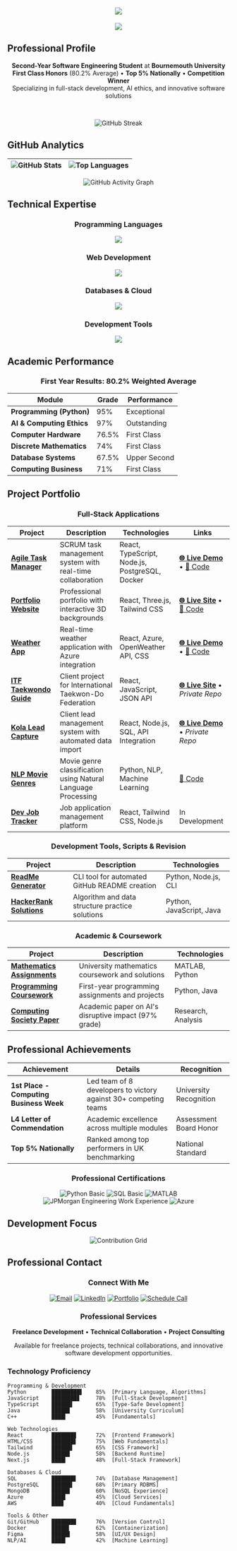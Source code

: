 <h1 align="center">
  <img src="https://readme-typing-svg.herokuapp.com/?font=Righteous&size=35&center=true&vCenter=true&width=500&height=70&duration=4000&lines=Hi+There!+👋;I'm+Riley+Jordan;Software+Engineer;CS+Student;Full-Stack+Developer;" />
</h1>

<div align="center">
  <img src="https://user-images.githubusercontent.com/73097560/115834477-dbab4500-a447-11eb-908a-139a6edaec5c.gif"/>
</div>

## Professional Profile

<div align="center">

**Second-Year Software Engineering Student** at **Bournemouth University**  
**First Class Honors** (80.2% Average) • **Top 5% Nationally** • **Competition Winner**  
Specializing in full-stack development, AI ethics, and innovative software solutions

</div>

<br/>

<div align="center">
  
![GitHub Streak](https://streak-stats.demolab.com?user=xmrenigmax&theme=vue-dark&border_radius=8&date_format=M%20j%5B%2C%20Y%5D)
  
</div>

## GitHub Analytics

<div align="center">

| ![GitHub Stats](https://github-readme-stats.vercel.app/api?username=xmrenigmax&show_icons=true&theme=vue-dark&hide_border=true&include_all_commits=true&count_private=true) | ![Top Languages](https://github-readme-stats.vercel.app/api/top-langs/?username=xmrenigmax&layout=compact&theme=vue-dark&hide_border=true) |
|:---:|:---:|

![GitHub Activity Graph](https://github-readme-activity-graph.vercel.app/graph?username=xmrenigmax&custom_title=GitHub%20Activity&theme=vue-dark&hide_border=true&area=true)

</div>

## Technical Expertise

<div align="center">

### Programming Languages
<img src="https://skillicons.dev/icons?i=python,javascript,typescript,java,cpp&theme=dark" />

### Web Development
<img src="https://skillicons.dev/icons?i=react,nextjs,nodejs,html,css,tailwind&theme=dark" />

### Databases & Cloud
<img src="https://skillicons.dev/icons?i=postgresql,mysql,mongodb,aws,azure,vercel&theme=dark" />

### Development Tools
<img src="https://skillicons.dev/icons?i=git,github,docker,figma,vscode,postman&theme=dark" />

</div>

## Academic Performance

<div align="center">

### First Year Results: 80.2% Weighted Average

| Module | Grade | Performance |
|--------|-------|-------------|
| **Programming (Python)** | 95% | Exceptional |
| **AI & Computing Ethics** | 97% | Outstanding |
| **Computer Hardware** | 76.5% | First Class |
| **Discrete Mathematics** | 74% | First Class |
| **Database Systems** | 67.5% | Upper Second |
| **Computing Business** | 71% | First Class |

</div>

## Project Portfolio

<div align="center">

###  Full-Stack Applications

| Project | Description | Technologies | Links |
|---------|-------------|--------------|--------|
| **[Agile Task Manager](https://github.com/xmrenigmax/AgileTaskManager)** | SCRUM task management system with real-time collaboration | React, TypeScript, Node.js, PostgreSQL, Docker | [**🌐 Live Demo**](https://agile-task-manager-client.vercel.app/home) • [📁 Code](https://github.com/xmrenigmax/AgileTaskManager) |
| **[Portfolio Website](https://github.com/xmrenigmax/MyPortfolio)** | Professional portfolio with interactive 3D backgrounds | React, Three.js, Tailwind CSS | [**🌐 Live Site**](https://my-portfolio-gold-five-45.vercel.app/) • [📁 Code](https://github.com/xmrenigmax/MyPortfolio) |
| **[Weather App](https://github.com/xmrenigmax/Weather_App)** | Real-time weather application with Azure integration | React, Azure, OpenWeather API, CSS | [**🌐 Live Demo**](https://weather-app-amber-omega-61.vercel.app/) • [📁 Code](https://github.com/xmrenigmax/Weather_App) |
| **[ITF Taekwondo Guide](https://github.com/xmrenigmax)** | Client project for International Taekwon-Do Federation | React, JavaScript, JSON API | [**🌐 Live Site**](https://itf-taekwondo-guide.vercel.app/) • *Private Repo* |
| **[Kola Lead Capture](https://github.com/xmrenigmax)** | Client lead management system with automated data import | React, Node.js, SQL, API Integration | [**🌐 Live Demo**](https://kola-lead-capture-client.vercel.app/login) • *Private Repo* |
| **[NLP Movie Genres](https://github.com/xmrenigmax/NLPMovieGenres)** | Movie genre classification using Natural Language Processing | Python, NLP, Machine Learning | [📁 Code](https://github.com/xmrenigmax/NLPMovieGenres) |
| **[Dev Job Tracker](https://github.com/xmrenigmax)** | Job application management platform | React, Tailwind CSS, Node.js | In Development |


### Development Tools, Scripts & Revision

| Project | Description | Technologies |
|---------|-------------|--------------|
| **[ReadMe Generator](https://github.com/xmrenigmax/ReadMeGenerator)** | CLI tool for automated GitHub README creation | Python, Node.js, CLI |
| **[HackerRank Solutions](https://github.com/xmrenigmax/Hackerrank)** | Algorithm and data structure practice solutions | Python, JavaScript, Java |

### Academic & Coursework

| Project | Description | Technologies |
|---------|-------------|--------------|
| **[Mathematics Assignments](https://github.com/xmrenigmax/L4_MathsAssignmentRepo)** | University mathematics coursework and solutions | MATLAB, Python |
| **[Programming Coursework](https://github.com/xmrenigmax/L4_Coursework_Programming)** | First-year programming assignments and projects | Python, Java |
| **[Computing Society Paper](https://github.com/xmrenigmax)** | Academic paper on AI's disruptive impact (97% grade) | Research, Analysis |

</div>

## Professional Achievements

<div align="center">

| Achievement | Details | Recognition |
|------------|---------|-------------|
| **1st Place - Computing Business Week** | Led team of 8 developers to victory against 30+ competing teams | University Recognition |
| **L4 Letter of Commendation** | Academic excellence across multiple modules | Assessment Board Honor |
| **Top 5% Nationally** | Ranked among top performers in UK benchmarking | National Standard |

### Professional Certifications

<div align="center">
  
![Python Basic](https://img.shields.io/badge/Python_Basic-HackerRank-32CD32?logo=hackerrank)
![SQL Basic](https://img.shields.io/badge/SQL_Basic-HackerRank-32CD32?logo=hackerrank)
![MATLAB](https://img.shields.io/badge/MATLAB-MathWorks-32CD32?logo=mathworks)
![JPMorgan Engineering Work Experience](https://img.shields.io/badge/Software_Engineering-JPMorgan-32CD32?logo=jpmorgan)
![Azure](https://img.shields.io/badge/Microsoft_Azure-Cloud_Services-0078D4?logo=microsoftazure)

</div>

</div>

## Development Focus

<div align="center">

![Contribution Grid](https://github-readme-streak-stats.herokuapp.com/?user=xmrenigmax&theme=vue-dark&hide_border=true)

</div>

## Professional Contact

<div align="center">

### Connect With Me

[![Email](https://img.shields.io/badge/Email-RileyJordan21@hotmail.com-D14836?style=for-the-badge&logo=gmail&logoColor=white)](mailto:RileyJordan21@hotmail.com)
[![LinkedIn](https://img.shields.io/badge/LinkedIn-MrRileyJordan-0077B5?style=for-the-badge&logo=linkedin&logoColor=white)](https://uk.linkedin.com/in/mrrileyjordan)
[![Portfolio](https://img.shields.io/badge/Portfolio-Live_Website-000000?style=for-the-badge&logo=vercel&logoColor=white)](https://my-portfolio-gold-five-45.vercel.app/)
[![Schedule Call](https://img.shields.io/badge/Schedule_Call-Calendly-006BFF?style=for-the-badge&logo=googlecalendar&logoColor=white)](https://calendly.com/xmrenigmax04/30min)

### Professional Services

**Freelance Development** • **Technical Collaboration** • **Project Consulting**

Available for freelance projects, technical collaborations, and innovative software development opportunities.


<div align="left">

### Technology Proficiency

```text
Programming & Development
Python        █████████▌    85%  [Primary Language, Algorithms]
JavaScript    ████████▊     78%  [Full-Stack Development]
TypeScript    ██████▌       65%  [Type-Safe Development]
Java          █████▊        58%  [University Curriculum]
C++           ████▍         45%  [Fundamentals]

Web Technologies
React         ███████▊      72%  [Frontend Framework]
HTML/CSS      ███████▋      75%  [Web Fundamentals]
Tailwind      ██████▌       65%  [CSS Framework]
Node.js       █████▊        58%  [Backend Runtime]
Next.js       ████▍         48%  [Full-Stack Framework]

Databases & Cloud
SQL           ███████▋      74%  [Database Management]
PostgreSQL    ██████▌       68%  [Primary RDBMS]
MongoDB       █████▊        60%  [NoSQL Experience]
Azure         ████▍         45%  [Cloud Services]
AWS           ███▊          40%  [Cloud Fundamentals]

Tools & Other
Git/GitHub    ███████▊      76%  [Version Control]
Docker        █████▌        62%  [Containerization]
Figma         █████▊        58%  [UI/UX Design]
NLP/AI        ████▍         42%  [Machine Learning]
```
</div>
